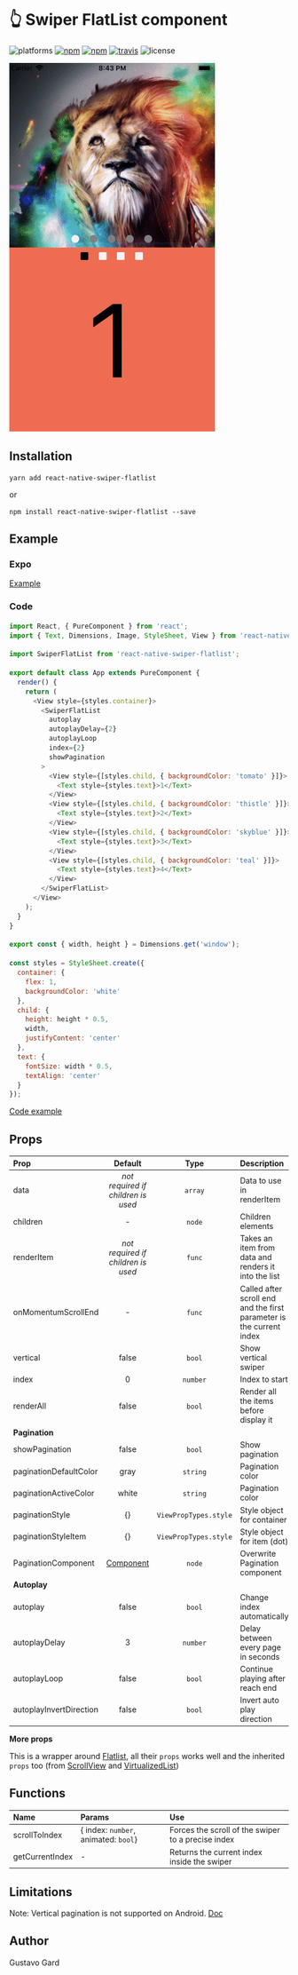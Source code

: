 # :point_up_2: Swiper FlatList component

![platforms](https://img.shields.io/badge/platforms-Android%20|%20iOS-brightgreen.svg)
[![npm](https://img.shields.io/npm/v/react-native-swiper-flatlist.svg)](https://www.npmjs.com/package/react-native-swiper-flatlist)
[![npm](https://img.shields.io/npm/dm/react-native-swiper-flatlist.svg)](https://www.npmjs.com/package/react-native-swiper-flatlist)
[![travis](https://travis-ci.org/gusgard/react-native-swiper-flatlist.svg?branch=master)](https://travis-ci.org/gusgard/react-native-swiper-flatlist)
![license](https://img.shields.io/npm/l/react-native-swiper-flatlist.svg)

![Demo](https://raw.githubusercontent.com/gusgard/react-native-swiper-flatlist/master/demo.gif)

## Installation

```
yarn add react-native-swiper-flatlist
```

or

```
npm install react-native-swiper-flatlist --save
```


## Example

### Expo

[Example](https://snack.expo.io/@gusgard/react-native-swiper-flatlist)

### Code

```js
import React, { PureComponent } from 'react';
import { Text, Dimensions, Image, StyleSheet, View } from 'react-native';

import SwiperFlatList from 'react-native-swiper-flatlist';

export default class App extends PureComponent {
  render() {
    return (
      <View style={styles.container}>
        <SwiperFlatList
          autoplay
          autoplayDelay={2}
          autoplayLoop
          index={2}
          showPagination
        >
          <View style={[styles.child, { backgroundColor: 'tomato' }]}>
            <Text style={styles.text}>1</Text>
          </View>
          <View style={[styles.child, { backgroundColor: 'thistle' }]}>
            <Text style={styles.text}>2</Text>
          </View>
          <View style={[styles.child, { backgroundColor: 'skyblue' }]}>
            <Text style={styles.text}>3</Text>
          </View>
          <View style={[styles.child, { backgroundColor: 'teal' }]}>
            <Text style={styles.text}>4</Text>
          </View>
        </SwiperFlatList>
      </View>
    );
  }
}

export const { width, height } = Dimensions.get('window');

const styles = StyleSheet.create({
  container: {
    flex: 1,
    backgroundColor: 'white'
  },
  child: {
    height: height * 0.5,
    width,
    justifyContent: 'center'
  },
  text: {
    fontSize: width * 0.5,
    textAlign: 'center'
  }
});
```

[Code example](./example/README.md)


## Props

| Prop                    |                      Default                      |         Type          | Description                                                          |
| :---------------------- | :-----------------------------------------------: | :-------------------: | :------------------------------------------------------------------- |
| data                    |        _not required if children is used_         |        `array`        | Data to use in renderItem                                            |
| children                |                         -                         |        `node`         | Children elements                                                    |
| renderItem              |        _not required if children is used_         |        `func`         | Takes an item from data and renders it into the list                 |
| onMomentumScrollEnd     |                         -                         |        `func`         | Called after scroll end and the first parameter is the current index |
| vertical                |                       false                       |        `bool`         | Show vertical swiper                                                 |
| index                   |                         0                         |       `number`        | Index to start                                                       |
| renderAll               |                       false                       |        `bool`         | Render all the items before display it                               |
| **Pagination**          |
| showPagination          |                       false                       |        `bool`         | Show pagination                                                      |
| paginationDefaultColor  |                       gray                        |       `string`        | Pagination color                                                     |
| paginationActiveColor   |                       white                       |       `string`        | Pagination color                                                     |
| paginationStyle         |                        {}                         | `ViewPropTypes.style` | Style object for container                                           |
| paginationStyleItem     |                        {}                         | `ViewPropTypes.style` | Style object for item (dot)                                          |
| PaginationComponent     | [Component](./src/components/Pagination/index.js) |        `node`         | Overwrite Pagination component                                       |
| **Autoplay**            |
| autoplay                |                       false                       |        `bool`         | Change index automatically                                           |
| autoplayDelay           |                         3                         |       `number`        | Delay between every page in seconds                                  |
| autoplayLoop            |                       false                       |        `bool`         | Continue playing after reach end                                     |
| autoplayInvertDirection |                       false                       |        `bool`         | Invert auto play direction                                           |

**More props**

This is a wrapper around [Flatlist](http://facebook.github.io/react-native/docs/flatlist.html#props), all their `props` works well and the inherited `props` too (from [ScrollView](http://facebook.github.io/react-native/docs/scrollview#props) and [VirtualizedList](http://facebook.github.io/react-native/docs/virtualizedlist#props))


## Functions

| Name            | Params                               | Use                                                |
| :-------------- | :----------------------------------- | :------------------------------------------------- |
| scrollToIndex   | { index: `number`, animated: `bool`} | Forces the scroll of the swiper to a precise index |
| getCurrentIndex | -                                    | Returns the current index inside the swiper        |


## Limitations

Note: Vertical pagination is not supported on Android.
[Doc](https://github.com/facebook/react-native/blob/a48da14800013659e115bf2b58e31aa396e678e5/Libraries/Components/ScrollView/ScrollView.js#L274)

## Author

Gustavo Gard
